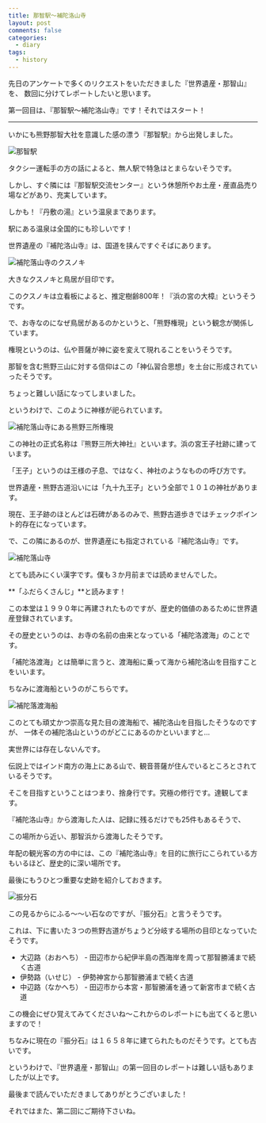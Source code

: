 ```yaml
---
title: 那智駅～補陀洛山寺
layout: post
comments: false
categories:
  - diary
tags:
  - history
---
```

先日のアンケートで多くのリクエストをいただきました『世界遺産・那智山』を、
数回に分けてレポートしたいと思います。

第一回目は、『那智駅～補陀洛山寺』です！それではスタート！

* * *

いかにも熊野那智大社を意識した感の漂う『那智駅』から出発しました。

![那智駅][1]

タクシー運転手の方の話によると、無人駅で特急はとまらないそうです。

しかし、すぐ隣には『那智駅交流センター』という休憩所やお土産・産直品売り場などがあり、充実しています。

しかも！『丹敷の湯』という温泉まであります。

駅にある温泉は全国的にも珍しいです！

世界遺産の『補陀洛山寺』は、国道を挟んですぐそばにあります。

![補陀落山寺のクスノキ][2]

大きなクスノキと鳥居が目印です。

このクスノキは立看板によると、推定樹齢800年！『浜の宮の大樟』というそうです。

で、お寺なのになぜ鳥居があるのかというと、「熊野権現」という観念が関係しています。

権現というのは、仏や菩薩が神に姿を変えて現れることをいうそうです。

那智を含む熊野三山に対する信仰はこの「神仏習合思想」を土台に形成されていったそうです。

ちょっと難しい話になってしまいました。

というわけで、このように神様が祀られています。

![補陀落山寺にある熊野三所権現][3]

この神社の正式名称は『熊野三所大神社』といいます。浜の宮王子社跡に建っています。

「王子」というのは王様の子息、ではなく、神社のようなものの呼び方です。

世界遺産・熊野古道沿いには「九十九王子」という全部で１０１の神社があります。

現在、王子跡のほとんどは石碑があるのみで、熊野古道歩きではチェックポイント的存在になっています。

で、この隣にあるのが、世界遺産にも指定されている『補陀洛山寺』です。

![補陀落山寺][4]

とても読みにくい漢字です。僕も３か月前までは読めませんでした。

**「ふだらくさんじ」**と読みます！

この本堂は１９９０年に再建されたものですが、歴史的価値のあるために世界遺産登録されています。

その歴史というのは、お寺の名前の由来となっている「補陀洛渡海」のことです。

「補陀洛渡海」とは簡単に言うと、渡海船に乗って海から補陀洛山を目指すことをいいます。

ちなみに渡海船というのがこちらです。

![補陀落渡海船][5]

このとても頑丈かつ崇高な見た目の渡海船で、補陀洛山を目指したそうなのですが、
一体その補陀洛山というのがどこにあるのかといいますと…

実世界には存在しないんです。

伝説上ではインド南方の海上にある山で、観音菩薩が住んでいるところとされているそうです。

そこを目指すということはつまり、捨身行です。究極の修行です。達観してます。

『補陀洛山寺』から渡海した人は、記録に残るだけでも25件もあるそうで、

この場所から近い、那智浜から渡海したそうです。

年配の観光客の方の中には、この『補陀洛山寺』を目的に旅行にこられている方もいるほど、歴史的に深い場所です。

最後にもうひとつ重要な史跡を紹介しておきます。

![振分石][6]

この見るからにふる～～い石なのですが、『振分石』と言うそうです。

これは、下に書いた３つの熊野古道がちょうど分岐する場所の目印となっていたそうです。

* 大辺路（おおへち） - 田辺市から紀伊半島の西海岸を周って那智勝浦まで続く古道
* 伊勢路（いせじ） - 伊勢神宮から那智勝浦まで続く古道
* 中辺路（なかへち） - 田辺市から本宮・那智勝浦を通って新宮市まで続く古道

この機会にぜひ覚えてみてくださいね～これからのレポートにも出てくると思いますので！

ちなみに現在の『振分石』は１６５８年に建てられたものだそうです。とても古いです。

というわけで、『世界遺産・那智山』の第一回目のレポートは難しい話もありましたが以上です。

最後まで読んでいただきましてありがとうございました！

それではまた、第二回にご期待下さいね。


 [1]: /img/uploads/2009/11/nachi-sta-to-fudarakusan-temple-1.jpg
 [2]: /img/uploads/2009/11/nachi-sta-to-fudarakusan-temple-2.jpg
 [3]: /img/uploads/2009/11/nachi-sta-to-fudarakusan-temple-3.jpg
 [4]: /img/uploads/2009/11/nachi-sta-to-fudarakusan-temple-4.jpg
 [5]: /img/uploads/2009/11/nachi-sta-to-fudarakusan-temple-5.jpg
 [6]: /img/uploads/2009/11/nachi-sta-to-fudarakusan-temple-6.jpg
